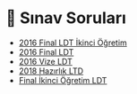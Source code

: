 # 📃 Sınav Soruları

<!--Index-->

- [2016 Final LDT İkinci Öğretim](./2016%20Final%20LDT%20%C4%B0kinci%20%C3%96%C4%9Fretim.pdf)
- [2016 Final LDT](./2016%20Final%20LDT.pdf)
- [2016 Vize LDT](./2016%20Vize%20LDT.pdf)
- [2018 Hazırlık LTD](./2018%20Haz%C4%B1rl%C4%B1k%20LTD.pdf)
- [Final İkinci Öğretim LDT](./Final%20%C4%B0kinci%20%C3%96%C4%9Fretim%20LDT.pdf)

<!--Index-->
